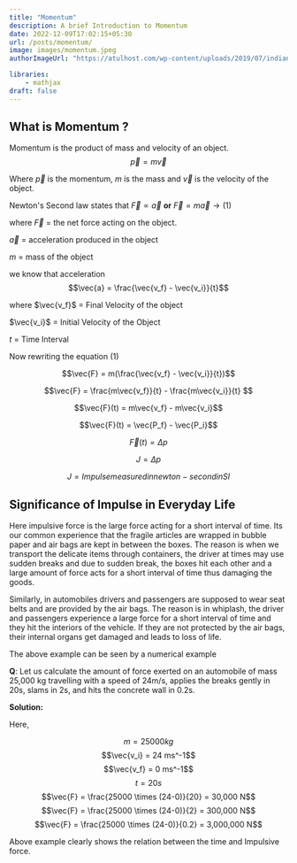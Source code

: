 ```yaml
---
title: "Momentum"
description: A brief Introduction to Momentum
date: 2022-12-09T17:02:15+05:30
url: /posts/momentum/
image: images/momentum.jpeg
authorImageUrl: "https://atulhost.com/wp-content/uploads/2019/07/indian-flag-full-hd-tricolour-flag-of-india-waving.jpg"

libraries:
    - mathjax
draft: false
---
```

## What is Momentum ?
Momentum is the product of mass and velocity of an object. 
$$\vec{p} = m\vec{v} $$

Where $\vec{p}$ is the momentum, $m$ is the mass and $\vec{v}$ is the velocity of the object.

Newton's Second law states that $\vec{F} \propto \vec{a}$ **or** $\vec{F} = m\vec{a} \to (1)$

where $\vec{F}$ = the net force acting on the object.

$\vec{a}$ = acceleration produced in the object

$m$ = mass of the object 

we know that acceleration $$\vec{a} = \frac{\vec{v_f} - \vec{v_i}}{t}$$

where $\vec{v_f}$ = Final Velocity of the object 

$\vec{v_i}$ = Initial Velocity of the Object

$t$ = Time Interval

Now rewriting the equation (1)

$$\vec{F} = m(\frac{\vec{v_f} - \vec{v_i}}{t})$$

$$\vec{F} = \frac{m\vec{v_f}}{t} - \frac{m\vec{v_i}}{t} $$

$$\vec{F}(t) = m\vec{v_f} - m\vec{v_i}$$

$$\vec{F}(t) = \vec{P_f} - \vec{P_i}$$

$$\vec{F}(t) = \Delta p$$

$$J = \Delta p$$

$$J = Impulse measured in newton - second in SI$$


## Significance of Impulse in Everyday Life

Here impulsive force is the large force acting for a short interval of time.
Its our common experience that the fragile articles are wrapped in bubble paper and air bags are kept in between the boxes. The reason is when we transport the delicate items through containers, the driver at times may use sudden breaks and due to sudden break, the boxes hit each other and a large amount of force acts for a short interval of time thus damaging the goods.

Similarly, in automobiles drivers and passengers are supposed to wear seat belts and are provided by the air bags. The reason is in whiplash, the driver and passengers experience a large force for a short interval of time and they hit the interiors of the vehicle. If they are not protected by the air bags, their internal organs get damaged and leads to loss of life.

The above example can be seen by a numerical example

**Q**: Let us calculate the amount of force exerted on an automobile of mass 25,000 kg travelling with a speed of 24m/s, applies the breaks gently in 20s, slams in 2s, and hits the concrete wall in 0.2s.

**Solution:**

Here,

$$m = 25000 kg$$
$$\vec{v_i} = 24 ms^-1$$
$$\vec{v_f} = 0 ms^-1$$
$$t = 20s$$
$$\vec{F} = \frac{25000 \times (24-0)}{20} = 30,000 N$$
$$\vec{F} = \frac{25000 \times (24-0)}{2} = 300,000 N$$
$$\vec{F} = \frac{25000 \times (24-0)}{0.2} = 3,000,000 N$$


Above example clearly shows the relation between the time and Impulsive force.
